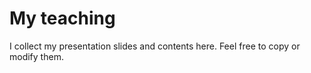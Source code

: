 # My teaching
I collect my presentation slides and contents here. Feel free to copy or modify them.
